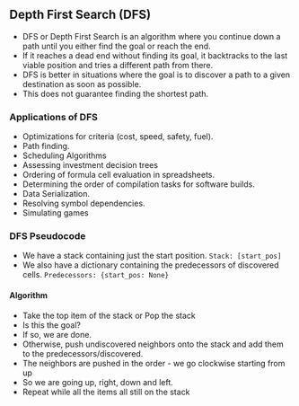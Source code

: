 ## Depth First Search (DFS)

- DFS or Depth First Search is an algorithm where you continue down a path until you either find the goal or reach the end.
- If it reaches a dead end without finding its goal, it backtracks to the last viable position and tries a different path from there.
- DFS is better in situations where the goal is to discover a path to a given destination as soon as possible. 
- This does not guarantee finding the shortest path.

### Applications of DFS
- Optimizations for criteria (cost, speed, safety, fuel).
- Path finding.
- Scheduling Algorithms
- Assessing investment decision trees
- Ordering of formula cell evaluation in spreadsheets.
- Determining the order of compilation tasks for software builds.
- Data Serialization.
- Resolving symbol dependencies.
- Simulating games

### DFS Pseudocode
- We have a stack containing just the start position. `Stack: [start_pos]`
- We also have a dictionary containing the predecessors of discovered cells. `Predecessors: {start_pos: None}`

#### Algorithm
- Take the top item of the stack or Pop the stack
- Is this the goal?
- If so, we are done.
- Otherwise, push undiscovered neighbors onto the stack and add them to the predecessors/discovered.
- The neighbors are pushed in the order - we go clockwise starting from up
- So we are going up, right, down and left.
- Repeat while all the items all still on the stack 



 

